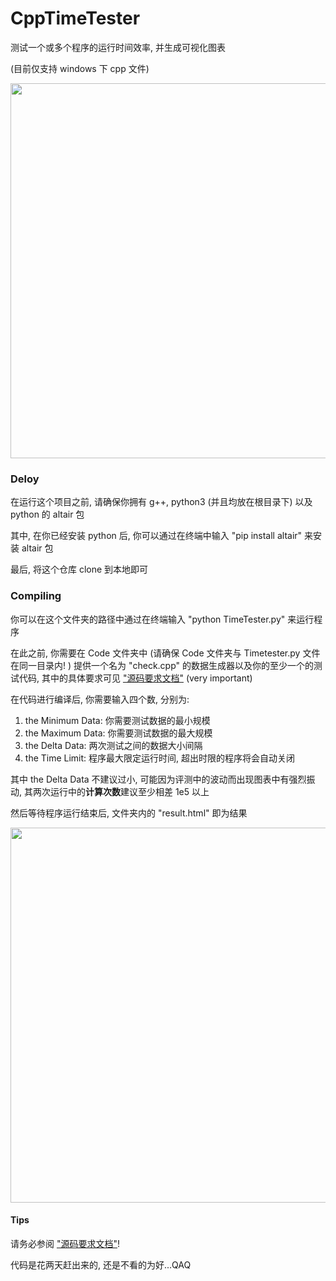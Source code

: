 # CppTimeTester

测试一个或多个程序的运行时间效率, 并生成可视化图表

(目前仅支持 windows 下 cpp 文件)

<img src="https://i.loli.net/2020/04/04/M2ecpXxJCPADST9.png" width="600" hegiht="300" align=center />

### Deloy

在运行这个项目之前, 请确保你拥有 g++,  python3 (并且均放在根目录下) 以及 python 的 altair 包

其中, 在你已经安装 python 后, 你可以通过在终端中输入 "pip install altair" 来安装 altair 包

最后, 将这个仓库 clone 到本地即可

### Compiling

你可以在这个文件夹的路径中通过在终端输入 "python TimeTester.py" 来运行程序

在此之前, 你需要在 Code 文件夹中 (请确保 Code 文件夹与 Timetester.py 文件在同一目录内! ) 提供一个名为 "check.cpp" 的数据生成器以及你的至少一个的测试代码, 其中的具体要求可见 ["源码要求文档"](Code/readme.md) (very important)

在代码进行编译后, 你需要输入四个数, 分别为:

1. the Minimum Data: 你需要测试数据的最小规模
2. the Maximum Data: 你需要测试数据的最大规模
3. the Delta Data: 两次测试之间的数据大小间隔
4. the Time Limit: 程序最大限定运行时间, 超出时限的程序将会自动关闭

其中 the Delta Data 不建议过小, 可能因为评测中的波动而出现图表中有强烈振动, 其两次运行中的**计算次数**建议至少相差 1e5 以上

然后等待程序运行结束后, 文件夹内的 "result.html" 即为结果

<img src="https://i.loli.net/2020/04/02/4ZMAslS6Uw2RbFn.gif" width="600" hegiht="300" align=center />

#### Tips

请务必参阅 ["源码要求文档"](Code/readme.md)!

代码是花两天赶出来的, 还是不看的为好...QAQ
